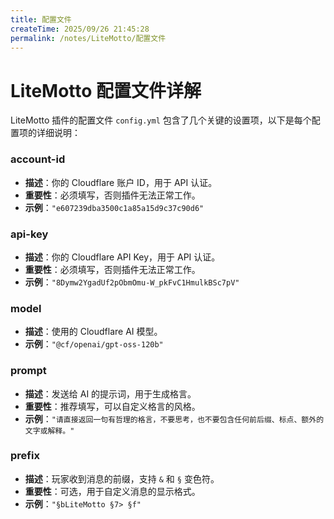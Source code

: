 ```yaml
---
title: 配置文件
createTime: 2025/09/26 21:45:28
permalink: /notes/LiteMotto/配置文件
---
```


# LiteMotto 配置文件详解

LiteMotto 插件的配置文件 `config.yml` 包含了几个关键的设置项，以下是每个配置项的详细说明：

### account-id

- **描述**：你的 Cloudflare 账户 ID，用于 API 认证。
- **重要性**：必须填写，否则插件无法正常工作。
- **示例**：`"e607239dba3500c1a85a15d9c37c90d6"`

### api-key

- **描述**：你的 Cloudflare API Key，用于 API 认证。
- **重要性**：必须填写，否则插件无法正常工作。
- **示例**：`"8Dymw2YgadUf2pObmOmu-W_pkFvC1HmulkBSc7pV"`

### model

- **描述**：使用的 Cloudflare AI 模型。
- **示例**：`"@cf/openai/gpt-oss-120b"`

### prompt

- **描述**：发送给 AI 的提示词，用于生成格言。
- **重要性**：推荐填写，可以自定义格言的风格。
- **示例**：`"请直接返回一句有哲理的格言，不要思考，也不要包含任何前后缀、标点、额外的文字或解释。"`

### prefix

- **描述**：玩家收到消息的前缀，支持 `&` 和 `§` 变色符。
- **重要性**：可选，用于自定义消息的显示格式。
- **示例**：`"§bLiteMotto §7> §f"`
